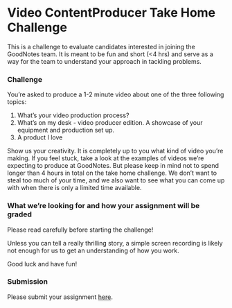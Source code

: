 Video ContentProducer Take Home Challenge
===
This is a challenge to evaluate candidates interested in joining the GoodNotes team. It is meant to be fun and short (<4 hrs)
and serve as a way for the team to understand your approach in tackling problems.

### Challenge
You’re asked to produce a 1-2 minute video about one of the three following topics:
1) What’s your video production process?
2) What’s on my desk - video producer edition. A showcase of your equipment and production set up.
3) A product I love

Show us your creativity. It is completely up to you what kind of video you’re making. If you feel stuck, take a look at the
examples of videos we’re expecting to produce at GoodNotes. But please keep in mind not to spend longer than 4 hours in
total on the take home challenge. We don’t want to steal too much of your time, and we also want to see what you can
come up with when there is only a limited time available.

### What we’re looking for and how your assignment will be graded

Please read carefully before starting the challenge!

Unless you can tell a really thrilling story, a simple screen recording is likely not enough for us to get an understanding of
how you work.

Good luck and have fun!

### Submission

Please submit your assignment [here](https://airtable.com/shr2eaeRTGbYJBI5e).
